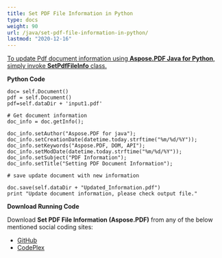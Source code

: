```yaml
---
title: Set PDF File Information in Python
type: docs
weight: 90
url: /java/set-pdf-file-information-in-python/
lastmod: "2020-12-16"
---
```


<ins>To update Pdf document information using **Aspose.PDF Java for Python**, simply invoke **SetPdfFileInfo** class.

**Python Code**
```
doc= self.Document()
pdf = self.Document()
pdf=self.dataDir + 'input1.pdf'

# Get document information
doc_info = doc.getInfo();

doc_info.setAuthor("Aspose.PDF for java");
doc_info.setCreationDate(datetime.today.strftime("%m/%d/%Y"));
doc_info.setKeywords("Aspose.PDF, DOM, API");
doc_info.setModDate(datetime.today.strftime("%m/%d/%Y"));
doc_info.setSubject("PDF Information");
doc_info.setTitle("Setting PDF Document Information");

# save update document with new information

doc.save(self.dataDir + "Updated_Information.pdf")
print "Update document information, please check output file."
```

**Download Running Code**

Download **Set PDF File Information (Aspose.PDF)** from any of the below mentioned social coding sites:

- [GitHub](https://github.com/aspose-pdf/Aspose.PDF-for-Java/blob/master/Plugins/Aspose_Pdf_Java_for_Python/test/WorkingWithDocumentObject/SetPdfFileInfo/SetPdfFileInfo.py)
- [CodePlex](http://asposepdfjavapython.codeplex.com/SourceControl/latest#test/WorkingWithDocumentObject/SetPdfFileInfo/SetPdfFileInfo.py)
